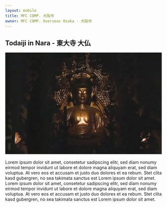 ```yaml
---
layout: mobile
title: MFC COMP. 大阪市
owner: MFC COMP. Overseas Osaka - 大阪市
---
```


## Todaiji in Nara - 東大寺  大仏


![Daibutsu in Todaiji temple , Nara](assets/images/daibutsu.png)


Lorem ipsum dolor sit amet, consetetur sadipscing elitr, sed diam nonumy eirmod tempor invidunt ut labore et dolore magna aliquyam erat, sed diam voluptua. At vero eos et accusam et justo duo dolores et ea rebum. Stet clita kasd gubergren, no sea takimata sanctus est Lorem ipsum dolor sit amet. Lorem ipsum dolor sit amet, consetetur sadipscing elitr, sed diam nonumy eirmod tempor invidunt ut labore et dolore magna aliquyam erat, sed diam voluptua. At vero eos et accusam et justo duo dolores et ea rebum. Stet clita kasd gubergren, no sea takimata sanctus est Lorem ipsum dolor sit amet.
